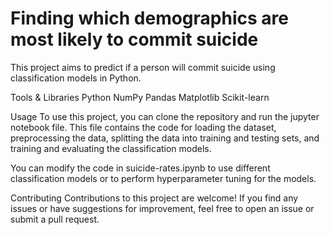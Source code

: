 # Finding which demographics are most likely to commit suicide
This project aims to predict if a person will commit suicide using classification models in Python.

Tools & Libraries
Python
NumPy
Pandas
Matplotlib
Scikit-learn

Usage
To use this project, you can clone the repository and run the jupyter notebook file. This file contains the code for loading the dataset, preprocessing the data, splitting the data into training and testing sets, and training and evaluating the classification models.

You can modify the code in suicide-rates.ipynb to use different classification models or to perform hyperparameter tuning for the models.

Contributing
Contributions to this project are welcome! If you find any issues or have suggestions for improvement, feel free to open an issue or submit a pull request.
